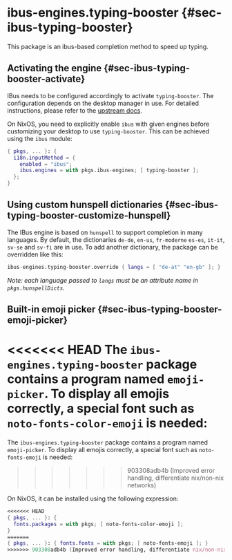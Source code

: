 # ibus-engines.typing-booster {#sec-ibus-typing-booster}

This package is an ibus-based completion method to speed up typing.

## Activating the engine {#sec-ibus-typing-booster-activate}

IBus needs to be configured accordingly to activate `typing-booster`. The configuration depends on the desktop manager in use. For detailed instructions, please refer to the [upstream docs](https://mike-fabian.github.io/ibus-typing-booster/).

On NixOS, you need to explicitly enable `ibus` with given engines before customizing your desktop to use `typing-booster`. This can be achieved using the `ibus` module:

```nix
{ pkgs, ... }: {
  i18n.inputMethod = {
    enabled = "ibus";
    ibus.engines = with pkgs.ibus-engines; [ typing-booster ];
  };
}
```

## Using custom hunspell dictionaries {#sec-ibus-typing-booster-customize-hunspell}

The IBus engine is based on `hunspell` to support completion in many languages. By default, the dictionaries `de-de`, `en-us`, `fr-moderne` `es-es`, `it-it`, `sv-se` and `sv-fi` are in use. To add another dictionary, the package can be overridden like this:

```nix
ibus-engines.typing-booster.override { langs = [ "de-at" "en-gb" ]; }
```

_Note: each language passed to `langs` must be an attribute name in `pkgs.hunspellDicts`._

## Built-in emoji picker {#sec-ibus-typing-booster-emoji-picker}

<<<<<<< HEAD
The `ibus-engines.typing-booster` package contains a program named `emoji-picker`. To display all emojis correctly, a special font such as `noto-fonts-color-emoji` is needed:
=======
The `ibus-engines.typing-booster` package contains a program named `emoji-picker`. To display all emojis correctly, a special font such as `noto-fonts-emoji` is needed:
>>>>>>> 903308adb4b (Improved error handling, differentiate nix/non-nix networks)

On NixOS, it can be installed using the following expression:

```nix
<<<<<<< HEAD
{ pkgs, ... }: {
  fonts.packages = with pkgs; [ noto-fonts-color-emoji ];
}
=======
{ pkgs, ... }: { fonts.fonts = with pkgs; [ noto-fonts-emoji ]; }
>>>>>>> 903308adb4b (Improved error handling, differentiate nix/non-nix networks)
```
